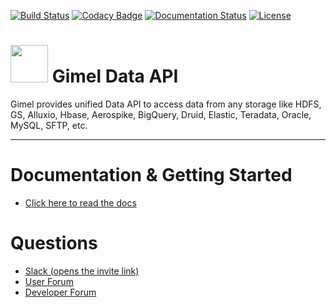 [![Build Status](https://travis-ci.org/paypal/gimel.svg?branch=master)](https://travis-ci.org/paypal/gimel)
[![Codacy Badge](https://api.codacy.com/project/badge/Grade/95130dc3cc0a4be1852ca5d4363d3214)](https://www.codacy.com/app/Dee-Pac/gimel?utm_source=github.com&amp;utm_medium=referral&amp;utm_content=paypal/gimel&amp;utm_campaign=Badge_Grade)
[![Documentation Status](https://readthedocs.org/projects/gimel/badge/?version=latest)](http://gimel.readthedocs.io/en/latest/?badge=latest)
[![License](http://img.shields.io/:license-Apache%202-blue.svg)](http://www.apache.org/licenses/LICENSE-2.0.txt)

# <img src="docs/images/gimel.png" width="60" height="60" /> Gimel Data API


Gimel provides unified Data API to access data from any storage like HDFS, GS, Alluxio, Hbase, Aerospike, BigQuery, Druid, Elastic, Teradata, Oracle, MySQL, SFTP, etc.



--------------------------------------------------------------------------------------------------------------------

# Documentation & Getting Started

  * [Click here to read the docs](http://gimel.readthedocs.io/)

# Questions

  * [Slack (opens the invite link)](https://gimel-dev.slack.com/x-341898137591-449590379888/reset/enQtNDUwMjMyNDM1MTg3LWUwOGFhNDlhMWQyMWY2YWEwMTM3NmVmMGM5Y2MwZThjNDdmZGE4ZWIxMGUwZGZkN2NlZjUwMGM0Mzc1ZGIyNTU)
  * [User Forum](https://groups.google.com/d/forum/gimel-user)
  * [Developer Forum](https://groups.google.com/d/forum/gimel-dev)
